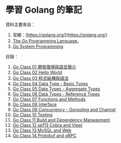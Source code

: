 # 學習 Golang 的筆記

資料主要來自：

1. 官網：[https://golang.org/](https://golang.org/)
1. [The Go Programming Language](https://www.amazon.com/Programming-Language-Addison-Wesley-Professional-Computing-ebook/dp/B0184N7WWS)。
1. [Go System Programming](https://www.packtpub.com/networking-and-servers/go-systems-programming)

目錄：

1. [Go Class 01 開發環境與語言簡介](class01.md)
1. [Go Class 02 Hello World](class02.md)
1. [Go Class 03 程式結構與語法](class03.md)
1. [Go Class 04 Data Type - Basic Types](class04.md)
1. [Go Class 05 Data Types - Aggregate Types](class05.md)
1. [Go Class 06 Data Types - Reference Types](class06.md)
1. [Go Class 07 Functions and Methods](class07.md)
1. [Go Class 08 Interface](class08.md)
1. [Go Class 09 Concurrency - Gorouting and Channel](class09.md)
1. [Go Class 10 Testing](class10.md)
1. [Go Class 11 Build and Dependency Management](class11.md)
1. [Go Class 12 spf13 Cobra and Viper](class12.md)
1. [Go Class 13 MySQL and Web](class13.md)
1. [Go Class 14 Protobuf and gRPC](class14.md)